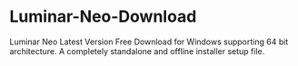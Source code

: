 # Luminar-Neo-Download
Luminar Neo Latest Version Free Download for Windows supporting 64 bit architecture. A completely standalone and offline installer setup file.
